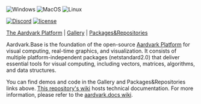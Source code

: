 ![Windows](https://github.com/aardvark-platform/aardvark.base/workflows/Windows/badge.svg)
![MacOS](https://github.com/aardvark-platform/aardvark.base/workflows/MacOS/badge.svg)
![Linux](https://github.com/aardvark-platform/aardvark.base/workflows/Linux/badge.svg)

[![Discord](https://badgen.net/discord/online-members/UyecnhM)](https://discord.gg/UyecnhM)
[![license](https://img.shields.io/github/license/aardvark-platform/aardvark.base.svg)](https://github.com/aardvark-platform/aardvark.base/blob/master/LICENSE)

[The Aardvark Platform](https://aardvarkians.com/) |
[Gallery](https://github.com/aardvark-platform/aardvark.docs/wiki/Gallery) | 
[Packages&Repositories](https://github.com/aardvark-platform/aardvark.docs/wiki/Packages-and-Repositories)

Aardvark.Base is the foundation of the open-source [Aardvark Platform](https://github.com/aardvark-platform) for visual computing, real-time graphics, and visualization. It consists of multiple platform-independent packages (netstandard2.0) that deliver essential tools for visual computing, including vectors, matrices, algorithms, and data structures.

You can find demos and code in the Gallery and Packages&Repositories links above. [This repository's wiki](https://github.com/aardvark-platform/aardvark.base/wiki) hosts technical documentation. For more information, please refer to the [aardvark.docs wiki](https://github.com/aardvark-platform/aardvark.docs/wiki).
